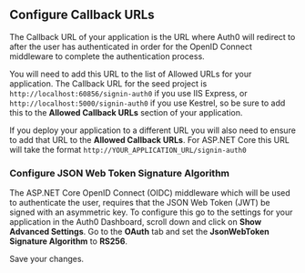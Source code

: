 ## Configure Callback URLs

The Callback URL of your application is the URL where Auth0 will redirect to after the user has authenticated in order for the OpenID Connect middleware to complete the authentication process.

You will need to add this URL to the list of Allowed URLs for your application. The Callback URL for the seed project is `http://localhost:60856/signin-auth0` if you use IIS Express, or `http://localhost:5000/signin-auth0` if you use Kestrel, so be sure to add this to the **Allowed Callback URLs** section of your application.

If you deploy your application to a different URL you will also need to ensure to add that URL to the **Allowed Callback URLs**. For ASP.NET Core this URL will take the format `http://YOUR_APPLICATION_URL/signin-auth0`  

### Configure JSON Web Token Signature Algorithm

The ASP.NET Core OpenID Connect (OIDC) middleware which will be used to authenticate the user, requires that the JSON Web Token (JWT) be signed with an asymmetric key. To configure this go to the settings for your application in the Auth0 Dashboard, scroll down and click on **Show Advanced Settings**. Go to the **OAuth** tab and set the **JsonWebToken Signature Algorithm** to **RS256**.

Save your changes.     
